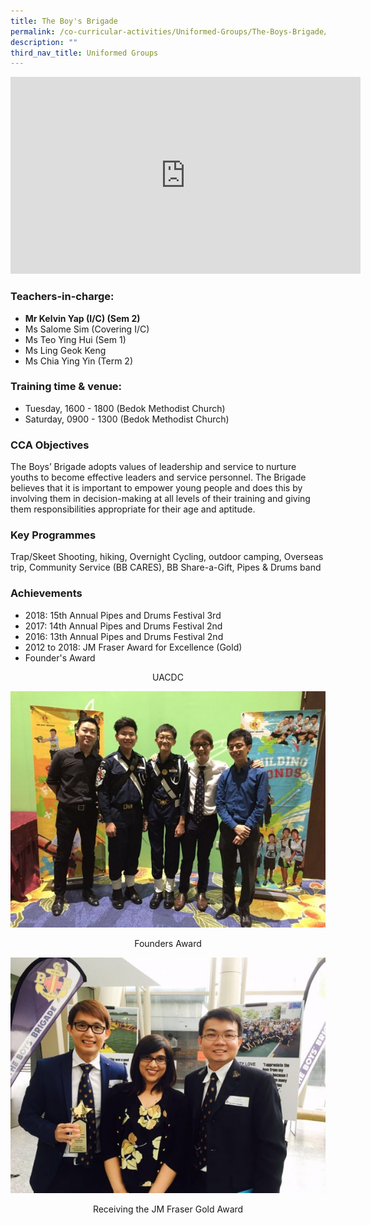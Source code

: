 ```yaml
---
title: The Boy's Brigade
permalink: /co-curricular-activities/Uniformed-Groups/The-Boys-Brigade/
description: ""
third_nav_title: Uniformed Groups
---
```

<iframe width="560" height="315" src="https://www.youtube.com/embed/PfMnmEor9Nk" title="YouTube video player" frameborder="0" allow="accelerometer; autoplay; clipboard-write; encrypted-media; gyroscope; picture-in-picture" allowfullscreen></iframe>

### Teachers-in-charge:

  

*   **Mr Kelvin Yap (I/C) (Sem 2)**
*   Ms Salome Sim (Covering I/C)
*   Ms Teo Ying Hui (Sem 1)
*   Ms Ling Geok Keng
*   Ms Chia Ying Yin (Term 2)
    

###   Training time & venue:  
  

*   Tuesday, 1600 - 1800 (Bedok Methodist Church)
*   Saturday, 0900 - 1300 (Bedok Methodist Church)

###   CCA Objectives

  
The Boys’ Brigade adopts values of leadership and service to nurture youths to become effective leaders and service personnel. The Brigade believes that it is important to empower young people and does this by involving them in decision-making at all levels of their training and giving them responsibilities appropriate for their age and aptitude.

###   Key Programmes

  
Trap/Skeet Shooting, hiking, Overnight Cycling, outdoor camping, Overseas trip, Community Service (BB CARES), BB Share-a-Gift, Pipes & Drums band

###   Achievements

  
*   2018: 15th Annual Pipes and Drums Festival 3rd
*   2017: 14th Annual Pipes and Drums Festival 2nd
*   2016: 13th Annual Pipes and Drums Festival 2nd
*   2012 to 2018: JM Fraser Award for Excellence (Gold)
*   Founder's Award

<center>UACDC</center>

![](/images/Founders%20Award-600x450.jpeg)
<center>Founders Award</center>

![](/images/JM%20Fraser%20Gold%20Award-600x449.jpeg)
<center>Receiving the JM Fraser Gold Award</center>